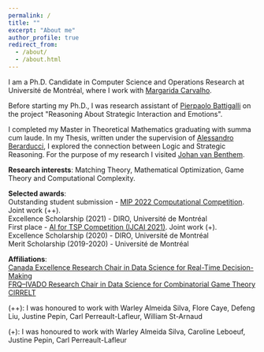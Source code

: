 ```yaml
---
permalink: /
title: ""
excerpt: "About me"
author_profile: true
redirect_from: 
  - /about/
  - /about.html
---
```



I am a Ph.D. Candidate in Computer Science and Operations Research at Université de Montréal, where I work with [Margarida Carvalho](http://margaridacarvalho.org). 

Before starting my Ph.D., I was research assistant of [Pierpaolo Battigalli](https://dec.unibocconi.eu/people/pierpaolo-battigalli) on the project "Reasoning About Strategic Interaction and Emotions". 

I completed my Master in Theoretical Mathematics graduating with summa cum laude. In my Thesis, written under the supervision of [Alessandro Berarducci](https://people.dm.unipi.it/berardu/), I explored the connection between Logic and Strategic Reasoning. For the purpose of my research I visited [Johan van Benthem](https://staff.fnwi.uva.nl/j.vanbenthem/). 


**Research interests**: Matching Theory, Mathematical Optimization, Game Theory and Computational Complexity. 

**Selected awards**:\
Outstanding student submission - [MIP 2022 Computational Competition](https://www.mixedinteger.org/2022/competition/). Joint work (++).\
Excellence Scholarship (2021) - DIRO, Université de Montréal\
First place - [AI for TSP Competition (IJCAI 2021)](https://www.tspcompetition.com/). Joint work (+).\
Excellence Scholarship (2020) - DIRO, Université de Montréal\
Merit Scholarship (2019-2020) - Université de Montréal


**Affiliations**:\
[Canada Excellence Research Chair in Data Science for Real-Time Decision-Making](https://cerc-datascience.polymtl.ca/)\
[FRQ–IVADO Research Chair in Data Science for Combinatorial Game Theory](http://margaridacarvalho.org/chair.html)\
[CIRRELT](https://www.cirrelt.ca/)


(++): I was honoured to work with Warley Almeida Silva, Flore Caye, Defeng Liu, Justine Pepin, Carl Perreault-Lafleur, William St-Arnaud

(+): I was honoured to work with Warley Almeida Silva, Caroline Leboeuf, Justine Pepin, Carl Perreault-Lafleur
